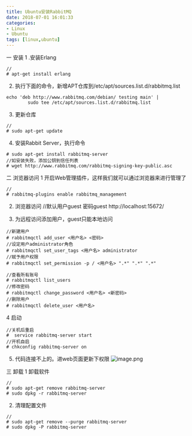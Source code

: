 ```yaml
---
title: Ubuntu安装RabbitMQ
date: 2018-07-01 16:01:33
categories: 
- Linux 
- Ubuntu
tags: [linux,ubuntu]
---
```



一 安装
1 .安装Erlang
```
//
# apt-get install erlang
```
2. 执行下面的命令，新增APT仓库到/etc/apt/sources.list.d/rabbitmq.list
```
echo 'deb http://www.rabbitmq.com/debian/ testing main' |
        sudo tee /etc/apt/sources.list.d/rabbitmq.list
```
3. 更新仓库
```
//
# sudo apt-get update
```
4. 安装Rabbit Server，执行命令
```
# sudo apt-get install rabbitmq-server
//如安装失败，添加公钥到信任列表
# wget http://www.rabbitmq.com/rabbitmq-signing-key-public.asc
```
二 浏览器访问
1 开启Web管理插件，这样我们就可以通过浏览器来进行管理了
```
//
# rabbitmq-plugins enable rabbitmq_management
```
2. 浏览器访问
//默认用户guest 密码guest
http://localhost:15672/

3. 为远程访问添加用户，guest只能本地访问
```
//新建用户  
# rabbitmqctl add_user <用户名> <密码>
//设定用户administrator角色
# rabbitmqctl set_user_tags <用户名> administrator
//赋予用户权限
# rabbitmqctl set_permission -p / <用户名> ".*" ".*" ".*"
```
```
//查看所有账号
# rabbitmqctl list_users
//修改密码
# rabbitmqctl change_password <用户名> <新密码>
//删除用户
# rabbitmqctl delete_user <用户名>
```
4 启动
```
//关机后重启
#  service rabbitmq-server start
//开机自启
# chkconfig rabbitmq-server on
```
5. 代码连接不上的。进web页面更新下权限
![image.png](https://upload-images.jianshu.io/upload_images/2803682-7f6d294e434307d7.png?imageMogr2/auto-orient/strip%7CimageView2/2/w/1240)

三 卸载
1 卸载软件
```
//
# sudo apt-get remove rabbitmq-server
# sudo dpkg -r rabbitmq-server
```
2. 清理配置文件
```
//
# sudo apt-get remove --purge rabbitmq-server
# sudo dpkg -P rabbitmq-server
```
